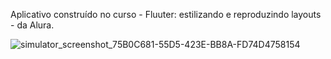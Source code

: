 Aplicativo construído no curso - Fluuter: estilizando e reproduzindo layouts - da Alura. 

![simulator_screenshot_75B0C681-55D5-423E-BB8A-FD74D4758154](https://github.com/amandadetofol/Alurabank/assets/104001229/325176cc-0193-4dbf-bafd-443027c8910c)

